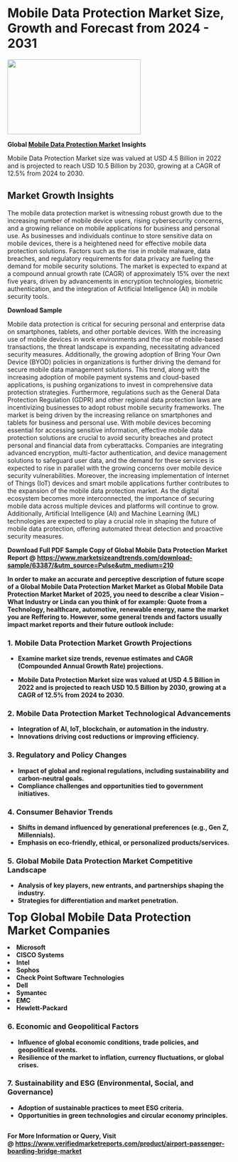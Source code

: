 <H1>Mobile Data Protection Market Size, Growth and Forecast from 2024 - 2031</H1><img class="aligncenter size-medium wp-image-584254" src="https://thirdeyenews.in/wp-content/uploads/2024/09/Global-Market-Research-300x168.jpeg" alt="" width="300" height="168" /><p><strong>Global&nbsp;<a href="https://www.marketsizeandtrends.com/download-sample/63387/&amp;utm_source=Pulse&amp;utm_medium=210">Mobile Data Protection Market</a> Insights</strong></p><p>Mobile Data Protection Market size was valued at USD 4.5 Billion in 2022 and is projected to reach USD 10.5 Billion by 2030, growing at a CAGR of 12.5% from 2024 to 2030.</p><p><h2>Market Growth Insights</h2> <p>The mobile data protection market is witnessing robust growth due to the increasing number of mobile device users, rising cybersecurity concerns, and a growing reliance on mobile applications for business and personal use. As businesses and individuals continue to store sensitive data on mobile devices, there is a heightened need for effective mobile data protection solutions. Factors such as the rise in mobile malware, data breaches, and regulatory requirements for data privacy are fueling the demand for mobile security solutions. The market is expected to expand at a compound annual growth rate (CAGR) of approximately 15% over the next five years, driven by advancements in encryption technologies, biometric authentication, and the integration of Artificial Intelligence (AI) in mobile security tools.</p> <p><strong>Download Sample</strong></p> <p>Mobile data protection is critical for securing personal and enterprise data on smartphones, tablets, and other portable devices. With the increasing use of mobile devices in work environments and the rise of mobile-based transactions, the threat landscape is expanding, necessitating advanced security measures. Additionally, the growing adoption of Bring Your Own Device (BYOD) policies in organizations is further driving the demand for secure mobile data management solutions. This trend, along with the increasing adoption of mobile payment systems and cloud-based applications, is pushing organizations to invest in comprehensive data protection strategies. Furthermore, regulations such as the General Data Protection Regulation (GDPR) and other regional data protection laws are incentivizing businesses to adopt robust mobile security frameworks. The market is being driven by the increasing reliance on smartphones and tablets for business and personal use. With mobile devices becoming essential for accessing sensitive information, effective mobile data protection solutions are crucial to avoid security breaches and protect personal and financial data from cyberattacks. Companies are integrating advanced encryption, multi-factor authentication, and device management solutions to safeguard user data, and the demand for these services is expected to rise in parallel with the growing concerns over mobile device security vulnerabilities. Moreover, the increasing implementation of Internet of Things (IoT) devices and smart mobile applications further contributes to the expansion of the mobile data protection market. As the digital ecosystem becomes more interconnected, the importance of securing mobile data across multiple devices and platforms will continue to grow. Additionally, Artificial Intelligence (AI) and Machine Learning (ML) technologies are expected to play a crucial role in shaping the future of mobile data protection, offering automated threat detection and proactive security measures. <p><strong></p><p><span class=""><strong>Download Full PDF Sample Copy of Global Mobile Data Protection Market Report</strong> @ <a href="https://www.marketsizeandtrends.com/download-sample/63387/&amp;utm_source=Pulse&amp;utm_medium=210" target="_blank">https://www.marketsizeandtrends.com/download-sample/63387/&amp;utm_source=Pulse&amp;utm_medium=210</a></span></p><p>In order to make an accurate and perceptive description of future scope of a Global&nbsp;Mobile Data Protection Market Market as Global&nbsp;Mobile Data Protection Market Market of 2025, you need to describe a clear Vision &ndash; What Industry or Linda can you think of for example: Quote from a Technology, healthcare, automotive, renewable energy, name the market you are Reffering to. However, some general trends and factors usually impact market reports and their future outlook include:</p><h3>1.&nbsp;<strong>Mobile Data Protection Market Growth Projections</strong></h3><ul><li>Examine market size trends, revenue estimates and CAGR (Compounded Annual Growth Rate) projections.</li><li><p>Mobile Data Protection Market size was valued at USD 4.5 Billion in 2022 and is projected to reach USD 10.5 Billion by 2030, growing at a CAGR of 12.5% from 2024 to 2030.</p></li></ul><h3>2.&nbsp;<strong>Mobile Data Protection Market Technological Advancements</strong></h3><ul><li>Integration of AI, IoT, blockchain, or automation in the industry.</li><li>Innovations driving cost reductions or improving efficiency.</li></ul><h3>3.&nbsp;<strong>Regulatory and Policy Changes</strong></h3><ul><li>Impact of global and regional regulations, including sustainability and carbon-neutral goals.</li><li>Compliance challenges and opportunities tied to government initiatives.</li></ul><h3>4.&nbsp;<strong>Consumer Behavior Trends</strong></h3><ul><li>Shifts in demand influenced by generational preferences (e.g., Gen Z, Millennials).</li><li>Emphasis on eco-friendly, ethical, or personalized products/services.</li></ul><h3>5.&nbsp;<strong>Global Mobile Data Protection Market Competitive Landscape</strong></h3><ul><li>Analysis of key players, new entrants, and partnerships shaping the industry.</li><li>Strategies for differentiation and market penetration.</li></ul><p data-pm-slice="1 1 []"><span style="color: inherit; font-family: inherit; font-size: 25px;">Top Global Mobile Data Protection Market Companies</span></p><div class="" data-test-id=""><p><li>Microsoft</li><li> CISCO Systems</li><li> Intel</li><li> Sophos</li><li> Check Point Software Technologies</li><li> Dell</li><li> Symantec</li><li> EMC</li><li> Hewlett-Packard</li></p></div><h3>6.&nbsp;<strong>Economic and Geopolitical Factors</strong></h3><ul><li>Influence of global economic conditions, trade policies, and geopolitical events.</li><li>Resilience of the market to inflation, currency fluctuations, or global crises.</li></ul><h3>7.&nbsp;<strong>Sustainability and ESG (Environmental, Social, and Governance)</strong></h3><ul><li>Adoption of sustainable practices to meet ESG criteria.</li><li>Opportunities in green technologies and circular economy principles.</li></ul><h2><strong style="font-size: 14px;">For More Information or Query, Visit @&nbsp;</strong><a style="background-color: #ffffff; font-size: 14px;" href="https://www.marketsizeandtrends.com/report/mobile-data-protection-market/" target="_blank">https://www.verifiedmarketreports.com/product/airport-passenger-boarding-bridge-market</a></h2>
